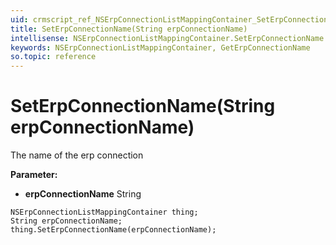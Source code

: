 ```yaml
---
uid: crmscript_ref_NSErpConnectionListMappingContainer_SetErpConnectionName
title: SetErpConnectionName(String erpConnectionName)
intellisense: NSErpConnectionListMappingContainer.SetErpConnectionName
keywords: NSErpConnectionListMappingContainer, GetErpConnectionName
so.topic: reference
---
```


# SetErpConnectionName(String erpConnectionName)

The name of the erp connection

**Parameter:** 
 - **erpConnectionName** String

```crmscript
NSErpConnectionListMappingContainer thing;
String erpConnectionName;
thing.SetErpConnectionName(erpConnectionName);
```

